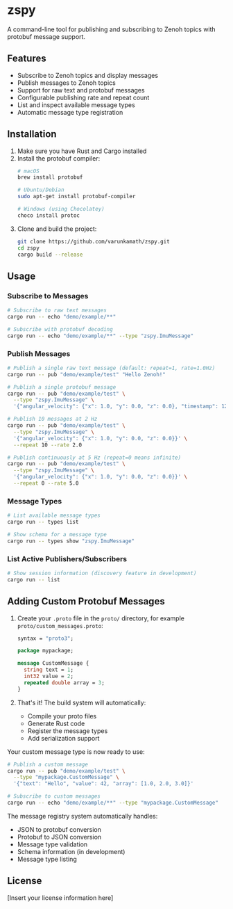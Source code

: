 # zspy

A command-line tool for publishing and subscribing to Zenoh topics with protobuf message support.

## Features

- Subscribe to Zenoh topics and display messages
- Publish messages to Zenoh topics
- Support for raw text and protobuf messages
- Configurable publishing rate and repeat count
- List and inspect available message types
- Automatic message type registration

## Installation

1. Make sure you have Rust and Cargo installed
2. Install the protobuf compiler:
   ```bash
   # macOS
   brew install protobuf

   # Ubuntu/Debian
   sudo apt-get install protobuf-compiler

   # Windows (using Chocolatey)
   choco install protoc
   ```
3. Clone and build the project:
   ```bash
   git clone https://github.com/varunkamath/zspy.git
   cd zspy
   cargo build --release
   ```

## Usage

### Subscribe to Messages

```bash
# Subscribe to raw text messages
cargo run -- echo "demo/example/**"

# Subscribe with protobuf decoding
cargo run -- echo "demo/example/**" --type "zspy.ImuMessage"
```

### Publish Messages

```bash
# Publish a single raw text message (default: repeat=1, rate=1.0Hz)
cargo run -- pub "demo/example/test" "Hello Zenoh!"

# Publish a single protobuf message
cargo run -- pub "demo/example/test" \
  --type "zspy.ImuMessage" \
  '{"angular_velocity": {"x": 1.0, "y": 0.0, "z": 0.0}, "timestamp": 1234567890}'

# Publish 10 messages at 2 Hz
cargo run -- pub "demo/example/test" \
  --type "zspy.ImuMessage" \
  '{"angular_velocity": {"x": 1.0, "y": 0.0, "z": 0.0}}' \
  --repeat 10 --rate 2.0

# Publish continuously at 5 Hz (repeat=0 means infinite)
cargo run -- pub "demo/example/test" \
  --type "zspy.ImuMessage" \
  '{"angular_velocity": {"x": 1.0, "y": 0.0, "z": 0.0}}' \
  --repeat 0 --rate 5.0
```

### Message Types

```bash
# List available message types
cargo run -- types list

# Show schema for a message type
cargo run -- types show "zspy.ImuMessage"
```

### List Active Publishers/Subscribers

```bash
# Show session information (discovery feature in development)
cargo run -- list
```

## Adding Custom Protobuf Messages

1. Create your `.proto` file in the `proto/` directory, for example `proto/custom_messages.proto`:
   ```protobuf
   syntax = "proto3";

   package mypackage;

   message CustomMessage {
     string text = 1;
     int32 value = 2;
     repeated double array = 3;
   }
   ```

2. That's it! The build system will automatically:
   - Compile your proto files
   - Generate Rust code
   - Register the message types
   - Add serialization support

Your custom message type is now ready to use:
```bash
# Publish a custom message
cargo run -- pub "demo/example/test" \
  --type "mypackage.CustomMessage" \
  '{"text": "Hello", "value": 42, "array": [1.0, 2.0, 3.0]}'

# Subscribe to custom messages
cargo run -- echo "demo/example/**" --type "mypackage.CustomMessage"
```

The message registry system automatically handles:
- JSON to protobuf conversion
- Protobuf to JSON conversion
- Message type validation
- Schema information (in development)
- Message type listing

## License

[Insert your license information here] 